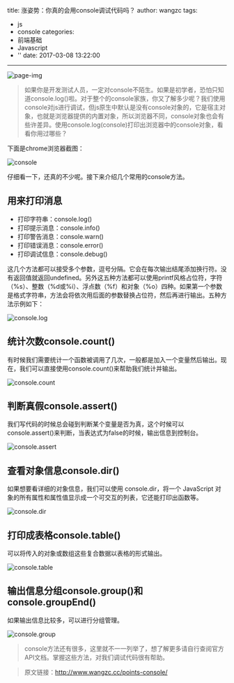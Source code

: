 title: 涨姿势：你真的会用console调试代码吗？
author: wangzc
tags:
  - js
  - console
categories:
  - 前端基础
  - Javascript
  - ''
date: 2017-03-08 13:22:00
---
![page-img](http://ofi3qxlvd.bkt.clouddn.com/image/gallery/%E6%B7%B1%E5%9C%B3%E5%A4%A7%E5%AD%A6201608-%E6%B7%B1%E5%9C%B3.jpg)

>如果你是开发测试人员，一定对console不陌生。如果是初学者，恐怕只知道console.log()啦。对于整个的console家族，你又了解多少呢？我们使用console对js进行调试，但js原生中默认是没有console对象的，它是宿主对象，也就是浏览器提供的内置对象，所以浏览器不同，console对象也会有些许差异。使用console.log(console)打印出浏览器中的console对象，看看你用过哪些？

下面是chrome浏览器截图：

![console](http://ofi3qxlvd.bkt.clouddn.com/images/point/console0.jpg)

仔细看一下，还真的不少呢。接下来介绍几个常用的console方法。
## 用来打印消息
* 打印字符串：console.log()
* 打印提示消息：console.info()
* 打印警告消息：console.warn()
* 打印错误消息：console.error()
* 打印调试信息：console.debug()

这几个方法都可以接受多个参数，逗号分隔。它会在每次输出结尾添加换行符。没有返回值就返回undefined。另外这五种方法都可以使用printf风格占位符，字符（%s）、整数（%d或%i）、浮点数（%f）和对象（%o）四种。如果第一个参数是格式字符串，方法会将依次用后面的参数替换占位符，然后再进行输出。五种方法示例如下：

![console.log](http://ofi3qxlvd.bkt.clouddn.com/images/point/console1.jpg)

## 统计次数console.count()
有时候我们需要统计一个函数被调用了几次，一般都是加入一个变量然后输出。现在，我们可以直接使用console.count()来帮助我们统计并输出。

![console.count](http://ofi3qxlvd.bkt.clouddn.com/images/point/console2.jpg)

## 判断真假console.assert()
我们写代码的时候总会碰到判断某个变量是否为真，这个时候可以console.assert()来判断，当表达式为false的时候，输出信息到控制台。

![console.assert](http://ofi3qxlvd.bkt.clouddn.com/images/point/console3.jpg)

## 查看对象信息console.dir()
如果想要看详细的对象信息，我们可以使用 console.dir，将一个 JavaScript 对象的所有属性和属性值显示成一个可交互的列表，它还能打印出函数等。

![console.dir](http://ofi3qxlvd.bkt.clouddn.com/images/point/console4.jpg)

## 打印成表格console.table()
可以将传入的对象或数组这些复合数据以表格的形式输出。

![console.table](http://ofi3qxlvd.bkt.clouddn.com/images/point/console5.jpg)

## 输出信息分组console.group()和console.groupEnd()
如果输出信息比较多，可以进行分组管理。

![console.group](http://ofi3qxlvd.bkt.clouddn.com/images/point/console6.jpg)

> console方法还有很多，这里就不一一列举了，想了解更多请自行查阅官方API文档。掌握这些方法，对我们调试代码很有帮助。

> 原文链接：http://www.wangzc.cc/points-console/